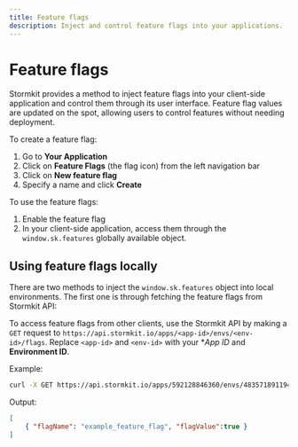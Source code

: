 ```yaml
---
title: Feature flags
description: Inject and control feature flags into your applications.
---
```


# Feature flags

<section>

Stormkit provides a method to inject feature flags into your client-side application and control them through its user interface. Feature flag values are updated on the spot, allowing users to control features without needing deployment.

To create a feature flag:

1. Go to **Your Application**
2. Click on **Feature Flags** (the flag icon) from the left navigation bar
3. Click on **New feature flag**
4. Specify a name and click **Create**

To use the feature flags:

1. Enable the feature flag
2. In your client-side application, access them through the `window.sk.features` globally available object.

</section>

## Using feature flags locally

<section>

There are two methods to inject the `window.sk.features` object into local environments. The first one is through fetching the feature flags from Stormkit API:

To access feature flags from other clients, use the Stormkit API by making a `GET` request to `https://api.stormkit.io/apps/<app-id>/envs/<env-id>/flags`. Replace `<app-id>` and `<env-id>` with your **App ID* and **Environment ID**.

Example:

```bash
curl -X GET https://api.stormkit.io/apps/592128846360/envs/483571891194/flags
```

Output:

```json
[
    { "flagName": "example_feature_flag", "flagValue":true } 
]
```

<section>